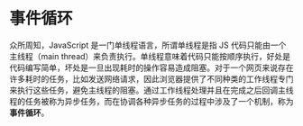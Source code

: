 # 事件循环

众所周知，JavaScript 是一门单线程语言，所谓单线程是指 JS 代码只能由一个主线程（main thread）来负责执行。单线程意味着代码只能按顺序执行，好处是代码编写简单，坏处是一旦出现耗时的操作容易造成阻塞。对于一个网页来说存在许多耗时的任务，比如发送网络请求，因此浏览器提供了不同种类的工作线程专门来执行这些任务，避免主线程的阻塞。通过工作线程处理并且在完成之后回调主线程的任务被称为异步任务，而在协调各种异步任务的过程中涉及了一个机制，称为**事件循环**。